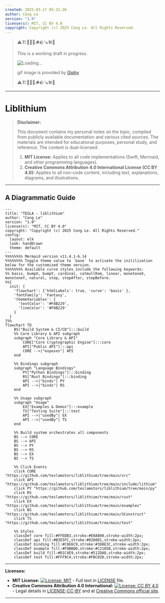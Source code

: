 ```yaml
---
created: 2025-03-17 05:31:26
author: Cong Le
version: "1.0"
license(s): MIT, CC BY 4.0
copyright: Copyright (c) 2025 Cong Le. All Rights Reserved.
---
```




> ⚠️🏗️🚧🦺🧱🪵🪨🪚🛠️👷
> 
> This is a working draft in progress.
> 
> ![Loading...](https://media3.giphy.com/media/v1.Y2lkPTc5MGI3NjExeXcwMjRnYXdnOXM2eDJwYWs5YjRnYnJtd3NobWtodnB0emkwMTdpeCZlcD12MV9pbnRlcm5hbF9naWZfYnlfaWQmY3Q9Zw/AUMxbiDIzBOiFGA71r/giphy.gif)
> 
> gif image is provided by [Giphy](https://giphy.com)
> 
> ⚠️🏗️🚧🦺🧱🪵🪨🪚🛠️👷

----




# Liblithium
> **Disclaimer:**
>
> This document contains my personal notes on the topic,
> compiled from publicly available documentation and various cited sources.
> The materials are intended for educational purposes, personal study, and reference.
> The content is dual-licensed:
> 1. **MIT License:** Applies to all code implementations (Swift, Mermaid, and other programming languages).
> 2. **Creative Commons Attribution 4.0 International License (CC BY 4.0):** Applies to all non-code content, including text, explanations, diagrams, and illustrations.
---


## A Diagrammatic Guide 



```mermaid
---
title: "TESLA - liblithium"
author: "Cong Le"
version: "1.0"
license(s): "MIT, CC BY 4.0"
copyright: "Copyright (c) 2025 Cong Le. All Rights Reserved."
config:
  layout: elk
  look: handDrawn
  theme: default
---
%%%%%%%% Mermaid version v11.4.1-b.14
%%%%%%%% Toggle theme value to `base` to activate the initilization below for the customized theme version.
%%%%%%%% Available curve styles include the following keywords:
%% basis, bumpX, bumpY, cardinal, catmullRom, linear, monotoneX, monotoneY, natural, step, stepAfter, stepBefore.
%%{
  init: {
    'flowchart': {'htmlLabels': true, 'curve': 'basis' },
    'fontFamily': 'Fantasy',
    'themeVariables': {
      'textColor': '#F8B229',
      'lineColor': '#F8B229'
    }
  }
}%%
flowchart TD
    BS["Build System & CI/CD"]:::build
    %% Core Library & API subgraph
    subgraph "Core Library & API"
        CORE["Core Cryptographic Engine"]:::core
        API["Public API"]:::api
        CORE -->|"exposes"| API
    end
    
    %% Bindings subgraph
    subgraph "Language Bindings"
        PY["Python Bindings"]:::binding
        RS["Rust Bindings"]:::binding
        API -->|"binds"| PY
        API -->|"binds"| RS
    end

    %% Usage subgraph
    subgraph "Usage"
        EX["Examples & Demos"]:::example
        TS["Testing Suite"]:::test
        API -->|"usedBy"| EX
        API -->|"usedBy"| TS
    end

    %% Build system orchestrates all components
    BS --> CORE
    BS --> API
    BS --> PY
    BS --> RS
    BS --> EX
    BS --> TS

    %% Click Events
    click CORE "https://github.com/teslamotors/liblithium/tree/main/src"
    click API "https://github.com/teslamotors/liblithium/tree/main/include/lithium"
    click PY "https://github.com/teslamotors/liblithium/tree/main/py"
    click RS "https://github.com/teslamotors/liblithium/tree/main/rust"
    click EX "https://github.com/teslamotors/liblithium/tree/main/examples"
    click BS "https://github.com/teslamotors/liblithium/tree/main/SConstruct"
    click TS "https://github.com/teslamotors/liblithium/tree/main/test"

    %% Styles
    classDef core fill:#FFEDB3,stroke:#E0A800,stroke-width:2px;
    classDef api fill:#B3E5FC,stroke:#0288D1,stroke-width:2px;
    classDef binding fill:#C8E6C9,stroke:#388E3C,stroke-width:2px;
    classDef example fill:#F8BBD0,stroke:#C2185B,stroke-width:2px;
    classDef build fill:#D1C4E9,stroke:#512DA8,stroke-width:2px;
    classDef test fill:#FFF9C4,stroke:#FBC02D,stroke-width:2px;

```





---
**Licenses:**

- **MIT License:**  [![License: MIT](https://img.shields.io/badge/License-MIT-yellow.svg)](LICENSE) - Full text in [LICENSE](LICENSE) file.
- **Creative Commons Attribution 4.0 International:** [![License: CC BY 4.0](https://licensebuttons.net/l/by/4.0/88x31.png)](LICENSE-CC-BY) - Legal details in [LICENSE-CC-BY](LICENSE-CC-BY) and at [Creative Commons official site](http://creativecommons.org/licenses/by/4.0/).

---
